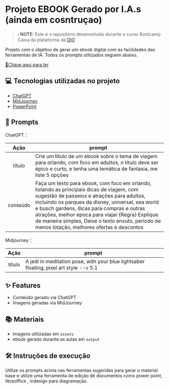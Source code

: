 # Projeto EBOOK Gerado por I.A.s (ainda em cosntruçao)


 > ℹ️ **NOTE:** Este é o repositório desenvolvido durante o curso Bootcamp Caixa da plataforma da [DIO](https://dio.me)

Projeto com o objetivo de gerar um ebook digital com as facilidades das ferramentas de IA. Todos os prompts utilizados
seguem abaixo.

<a href="https://github.com/felipeAguiarCode/prompts-recipe-to-create-a-ebook/blob/main/output/ebook%20-%20css%20jedi%20output.pdf" title="View PDF now"> 📕Clique aqui para ler</a>

## 💻 Tecnologias utilizadas no projeto

- [ChatGPT](https://chat.openai.com/) 
- [MidJourney](https://www.midjourney.com/app/)
- [PowerPoint](https://www.microsoft.com/en/microsoft-365/powerpoint)

## 🧠 Prompts


ChatGPT：

|   Ação   | prompt                                                                                                                                                                                                                                                                         |
| :------: | ------------------------------------------------------------------------------------------------------------------------------------------------------------------------------------------------------------------------------------------------------------------------------ |
|  título  | Crie um título de um ebook sobre o tema de viagem para orlando, com foco em adultos, o título deve ser épico e curto, e tenha uma temática de fantasia, me liste 5 opções                                                         |
| conteúdo | Faça um texto para ebook, com foco em orlando, listando as principais dicas de viagem, com sugestão de passeios e atrações para adultos, incluindo os parques da disney, universal, sea world e busch gardens, dicas para compras e outras atrações, melhor epoca para viajar {Regra} Explique de maneira simples, Deixe o texto enxuto, periodo de menos lotação, melhores ofertas e descontos


Midjourney：

|  Ação  | prompt                                                                                 |
| :----: | -------------------------------------------------------------------------------------- |
| título | A jedi in meditation pose, with your blue lightsaber floating, pixel art style --v 5.1 |

## ✨ Features

- Conteúdo gerado via ChatGPT
- Imagens geradas via MidJourney

## 📚 Materiais

- Imagens utilizadas em `assets`
- ebook gerado durante as aulas em `output`

## 🛠️ Instruções de execução

Utilize os prompts acima nas ferramentas sugeridas para gerar o material base e utilize uma ferramenta de edição de documentos como power point, libreoffice , indesign para diagramação.
